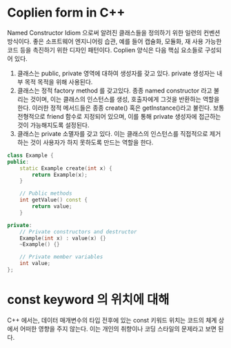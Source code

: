 # Coplien form in C++ 
Named Constructor Idiom 으로써 알려진 클래스들을 정의하기 위한 일련의 컨벤션 방식이다. 
좋은 소프트웨어 엔지니어링 습관, 예를 들어 캡슐화, 모듈화, 재 사용 가능한 코드 등을 촉진하기 위한 디자인 패턴이다. 
Coplien 양식은 다음 핵심 요소들로 구성되어 있다. 

1. 클래스는 public, private 영역에 대하여 생성자를 갖고 있다. private 생성자는 내부 목적 목적을 위해 사용된다. 
2. 클래스는 정적 factory method 를 갖고있다. 종종 named constructor 라고 불리는 것이며, 이는 클래스의 인스턴스를 생성, 호출자에게 그것을 반환하는 역할을 한다. 이러한 정적 메서드들은 종종 create() 혹은 getInstance()라고 불린다. 보통 전형적으로 friend 함수로 지정되어 있으며, 이를 통해 private 생성자에 접근하는 것이 가능해지도록 설정된다. 
3. 클래스는 private 소멸자를 갖고 있다. 이는 클래스의 인스턴스를 직접적으로 제거하는 것이 사용자가 하지 못하도록 만드는 역할을 한다. 

```cpp
class Example {
public:
    static Example create(int x) {
        return Example(x);
    }

    // Public methods
    int getValue() const {
        return value;
    }

private:
    // Private constructors and destructor
    Example(int x) : value(x) {}
    ~Example() {}

    // Private member variables
    int value;
};

```

# const keyword 의 위치에 대해

C++ 에서는, 데이터 매개변수의 타입 전후에 있는 const 키워드 위치는 코드의 체계 상에서 어떠한 영향을 주지 않는다. 이는 개인의 취향이나 코딩 스타일의 문제라고 보면 된다. 